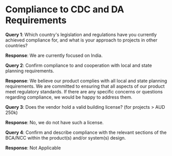 # Compliance to CDC and DA Requirements

**Query 1**: Which country's legislation and regulations have you currently achieved compliance for, and what is your approach to projects in other countries?

**Response**: We are currently focused on India.

**Query 2**: Confirm compliance to and cooperation with local and state planning requirements.

**Response**: We believe our product complies with all local and state planning requirements. We are committed to ensuring that all aspects of our product meet regulatory standards. If there are any specific concerns or questions regarding compliance, we would be happy to address them.

**Query 3**: Does the vendor hold a valid building license? (for projects > AUD 250k)

**Response**: No, we do not have such a license.

**Query 4**: Confirm and describe compliance with the relevant sections of the BCA/NCC within the product(s) and/or system(s) design.

**Response**: Not Applicable
